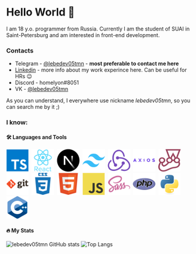 # Hello World 👋

I am 18 y.o. programmer from Russia. Currently I am the student of SUAI in Saint-Petersburg and am interested in front-end development.  

### Contacts

- Telegram - [@lebedev05tmn](https://t.me/lebedev05tmn) - **most preferable to contact me here**
- [Linkedin](www.linkedin.com/in/konstantin-lebedev-a42a17307) - more info about my work experince here. Can be useful for HRs 😉
- Discord - homelyon#8051
- VK - [@lebedev05tmn](https://vk.com/lebedev05tmn)

As you can understand, I everywhere use nickname _lebedev05tmn_, so you can search me by it ;)

### I know:

<h4>🛠 Languages and Tools</h4>
<div>
  <img src="https://github.com/devicons/devicon/blob/master/icons/typescript/typescript-original.svg" title="Typescript" alt="Typescript" width="60" height="60"/>&nbsp;
  <img src="https://github.com/devicons/devicon/blob/master/icons/react/react-original-wordmark.svg" title="React" alt="React" width="60" height="60"/>&nbsp;
  <img src
="https://github.com/devicons/devicon/blob/master/icons/nextjs/nextjs-original.svg" title="Next.js" alt="Next.js" width="60" height="60"/>&nbsp;
  <img src="https://github.com/devicons/devicon/blob/master/icons/tailwindcss/tailwindcss-original.svg" title="Tailwind CSS"  alt="Tailwind CSS" width="60" height="60"/>&nbsp;
  <img src="https://github.com/devicons/devicon/blob/master/icons/redux/redux-original.svg" title="Redux"  alt="Redux" width="60" height="60"/>&nbsp;
  <img src="https://github.com/devicons/devicon/blob/master/icons/axios/axios-plain-wordmark.svg" title="Axios"  alt="Axios" width="60" height="60"/>&nbsp;
  <img src="https://github.com/devicons/devicon/blob/master/icons/jest/jest-plain.svg" title="Jest"  alt="Jest" width="60" height="60"/>&nbsp;
  <img src="https://github.com/devicons/devicon/blob/master/icons/git/git-original-wordmark.svg" title="Git" **alt="Git" width="60" height="60"/>&nbsp;
  <img src="https://github.com/devicons/devicon/blob/master/icons/css3/css3-plain-wordmark.svg"  title="CSS3" alt="CSS" width="60" height="60"/>&nbsp;
  <img src="https://github.com/devicons/devicon/blob/master/icons/html5/html5-original.svg" title="HTML5" alt="HTML" width="60" height="60"/>&nbsp;
  <img src="https://github.com/devicons/devicon/blob/master/icons/javascript/javascript-original.svg" title="JavaScript" alt="JavaScript" width="60" height="60"/>&nbsp;
  <img src="https://github.com/devicons/devicon/blob/master/icons/sass/sass-original.svg" title="SASS"  alt="SASS" width="60" height="60"/>&nbsp;
  <img src="https://github.com/devicons/devicon/blob/master/icons/php/php-original.svg" title="PHP"  alt="PHP" width="60" height="60"/>&nbsp;
  <img src="https://github.com/devicons/devicon/blob/master/icons/python/python-original.svg" title="Python"  alt="Python" width="60" height="60"/>&nbsp;
  <img src="https://github.com/devicons/devicon/blob/master/icons/cplusplus/cplusplus-original.svg" title="C++"  alt="C++" width="60" height="60"/>&nbsp;
</div>



<h4>🔥 My Stats</h4>

![lebedev05tmn GitHub stats](https://github-readme-stats.vercel.app/api/?username=lebedev05tmn&show_icons=true&title_color=fff&icon_color=79ff97&text_color=9f9f9f&bg_color=151515)
![Top Langs](https://github-readme-stats.vercel.app/api/top-langs/?username=lebedev05tmn&show_icons=true&title_color=fff&icon_color=79ff97&text_color=9f9f9f&bg_color=151515)
